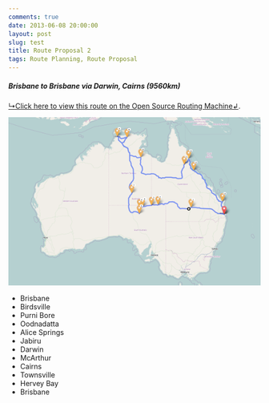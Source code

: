 ```yaml
---
comments: true
date: 2013-06-08 20:00:00
layout: post
slug: test
title: Route Proposal 2
tags: Route Planning, Route Proposal
---
```


##### Brisbane to Brisbane via Darwin, Cairns (9560km)

[↳Click here to view this route on the Open Source Routing Machine↲](http://osrm.at/3xr).

[![Brisbane to Brisbane via Darwin, Cairns (9560km)](/images/routes/route-2.png "Brisbane to Brisbane via Darwin, Cairns (9560km)")](http://osrm.at/3xr)

* Brisbane
* Birdsville
* Purni Bore
* Oodnadatta
* Alice Springs
* Jabiru
* Darwin
* McArthur
* Cairns
* Townsville
* Hervey Bay
* Brisbane
